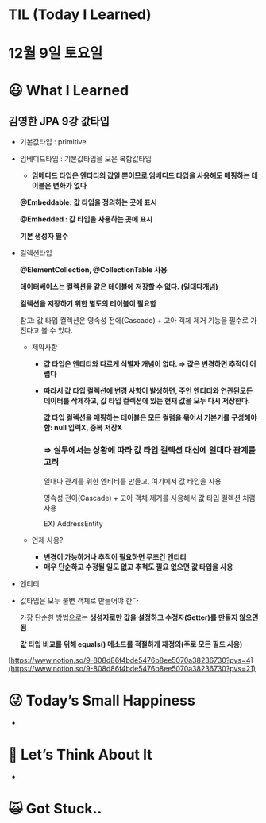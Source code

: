 # TIL (Today I Learned)

# 12월 9일 토요일

# 😃 What I Learned

## 김영한 JPA 9강 값타입

- 기본값타입 : primitive

- 임베디드타입 : 기본값타입을 모은 복합값타입
    - **임베디드 타입은 엔티티의 값일 뿐이므로 임베디드 타입을 사용해도 매핑하는 테이블은 변화가 없다**
    
    **@Embeddable: 값 타입을 정의하는 곳에 표시**
    
    **@Embedded : 값 타입을 사용하는 곳에 표시**
    
    **기본 생성자 필수**
    

- 컬렉션타입
    
    **@ElementCollection, @CollectionTable 사용**
    
    **데이터베이스는 컬렉션을 같은 테이블에 저장할 수 없다. (일대다개념)**
    
    **컬렉션을 저장하기 위한 별도의 테이블이 필요함**
    
    참고: 값 타입 컬렉션은 영속성 전에(Cascade) + 고아 객체 제거 기능을 필수로 가진다고 볼 수 있다.
    
    - 제약사항
        - **값 타입은 엔티티와 다르게 식별자 개념이 없다. ⇒ 값은 변경하면 추적이 어렵다**
        - **따라서 값 타입 컬렉션에 변경 사항이 발생하면, 주인 엔티티와 연관된모든 데이터를 삭제하고, 값 타입 컬렉션에 있는 현재 값을 모두 다시 저장한다.**
            
            **값 타입 컬렉션을 매핑하는 테이블은 모든 컬럼을 묶어서 기본키를 구성해야 함: null 입력X, 중복 저장X**
            
            ### **⇒ 실무에서는 상황에 따라 값 타입 컬렉션 대신에 일대다 관계를 고려**
            
            일대다 관계를 위한 엔티티를 만들고, 여기에서 값 타입을 사용
            
            영속성 전이(Cascade) + 고아 객체 제거를 사용해서 값 타입 컬렉션 처럼 사용
            
            EX) AddressEntity
            
    - 언제 사용?
        - **변경이 가능하거나 추적이 필요하면 무조건 엔티티**
        - **매우 단순하고 수정될 일도 없고 추척도 필요 없으면 값 타입을 사용**
    
- 엔티티

- 값타입은 모두 불변 객체로 만들어야 한다
    
    가장 단순한 방법으로는 **생성자로만 값을 설정하고 수정자(Setter)를 만들지 않으면 됨**
    
    **값 타입 비교를 위해 equals() 메소드를 적절하게 재정의(주로 모든 필드 사용)**
    

[https://www.notion.so/9-808d86f4bde5476b8ee5070a38236730?pvs=4](https://www.notion.so/9-808d86f4bde5476b8ee5070a38236730?pvs=21)

# 😜 Today’s Small Happiness

- 

# 🧐 Let’s Think About It

- 

# 🙀 Got Stuck..